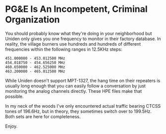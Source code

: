 # PG&E Is An Incompetent, Criminal Organization

You should probably know what they're doing in your neighborhood but Uniden only gives you one frequency to monitor in their factory database. In reality, the village burners use hundreds and hundreds of different frequencies within the following ranges in 12.5KHz steps:

```
451.000000 - 453.012500 MHz
454.018750 - 454.656250 MHz
460.650000 - 462.525000 MHz
463.200000 - 465.012500 MHz
```

While Uniden doesn't support MPT-1327, the hang time on their repeaters is usually long enough that you can easily follow a conversation by just monitoring the analog channels directly. These HPE files make that possible.

In my neck of the woods I've only encountered actual traffic bearing CTCSS tones of 196.6Hz, but in theory, they sometimes switch over to 199.5Hz. Both sets are here for completeness.

Enjoy.
